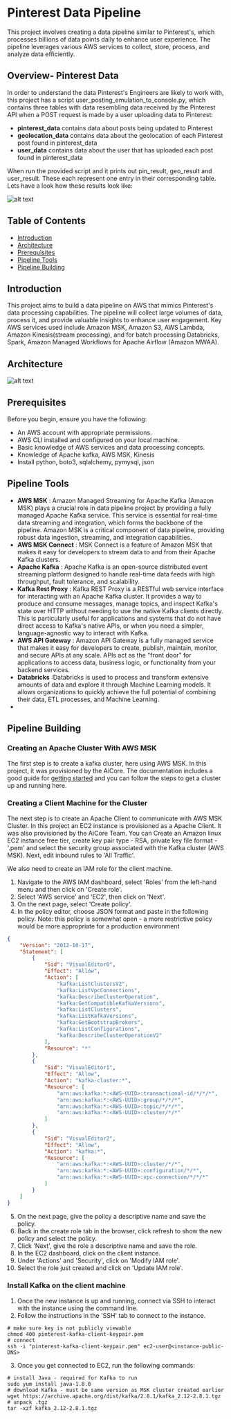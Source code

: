 # Pinterest Data Pipeline

This project involves creating a data pipeline similar to Pinterest's, which processes billions of data points daily to enhance user experience. The pipeline leverages various AWS services to collect, store, process, and analyze data efficiently.

## Overview- Pinterest Data

In order to understand the data Pinterest's Engineers are likely to work with, this project has a script user_posting_emulation_to_console.py, which contains three tables with data resembling data received by the Pinterest API when a POST request is made by a user uploading data to Pinterest:

- **pinterest_data** contains data about posts being updated to Pinterest
- **geolocation_data** contains data about the geolocation of each Pinterest post found in pinterest_data
- **user_data** contains data about the user that has uploaded each post found in pinterest_data

When run the provided script and it prints out pin_result, geo_result and user_result. These each represent one entry in their corresponding table. Lets have a look how these results look like:

![alt text](images/image-1.png)

## Table of Contents
<!-- no toc -->
- [Introduction](#introduction)
- [Architecture](#architecture)
- [Prerequisites](#prerequisites)
- [Pipeline Tools](#pipeline-tools)
- [Pipeline Building](#pipeline-building)

## Introduction

This project aims to build a data pipeline on AWS that mimics Pinterest's data processing capabilities. The pipeline will collect large volumes of data, process it, and provide valuable insights to enhance user engagement. Key AWS services used include Amazon MSK, Amazon S3, AWS Lambda, Amazon Kinesis(stream processing), and for batch processing Databricks, Spark, Amazon Managed Workflows for Apache Airflow (Amazon MWAA).

## Architecture

![alt text](images/image.png)

## Prerequisites

Before you begin, ensure you have the following:

- An AWS account with appropriate permissions.
- AWS CLI installed and configured on your local machine.
- Basic knowledge of AWS services and data processing concepts.
- Knowledge of Apache kafka, AWS MSK, Kinesis
- Install python, boto3, sqlalchemy, pymysql, json  

## Pipeline Tools

- **AWS MSK**
: Amazon Managed Streaming for Apache Kafka (Amazon MSK) plays a crucial role in data pipeline project by providing a fully managed Apache Kafka service. This service is essential for real-time data streaming and integration, which forms the backbone of the pipeline. Amazon MSK is a critical component of data pipeline, providing robust data ingestion, streaming, and integration capabilities.
- **AWS MSK Connect**
: MSK Connect is a feature of Amazon MSK that makes it easy for developers to stream data to and from their Apache Kafka clusters. 
- **Apache Kafka**
: Apache Kafka is an open-source distributed event streaming platform designed to handle real-time data feeds with high throughput, fault tolerance, and scalability.
- **Kafka Rest Proxy**
: Kafka REST Proxy is a RESTful web service interface for interacting with an Apache Kafka cluster. It provides a way to produce and consume messages, manage topics, and inspect Kafka's state over HTTP without needing to use the native Kafka clients directly. This is particularly useful for applications and systems that do not have direct access to Kafka's native APIs, or when you need a simpler, language-agnostic way to interact with Kafka.
- **AWS API Gateway**  : Amazon API Gateway is a fully managed service that makes it easy for developers to create, publish, maintain, monitor, and secure APIs at any scale. APIs act as the "front door" for applications to access data, business logic, or functionality from your backend services. 
- **Databricks**  :Databricks is used to process and transform extensive amounts of data and explore it through Machine Learning models. It allows organizations to quickly achieve the full potential of combining their data, ETL processes, and Machine Learning. 
- 

## Pipeline Building

### Creating an Apache Cluster With AWS MSK
The first step is to create a kafka cluster, here using AWS MSK. In this project, it was provisioned by the AiCore. The documentation includes a good guide for [getting started](https://docs.aws.amazon.com/msk/latest/developerguide/getting-started.html) and you can follow the steps to get a cluster up and running here. 

### Creating a Client Machine for the Cluster
The next step is to create an Apache Client to communicate with AWS MSK Cluster. In this project an EC2 instance is provisioned as a Apache Client. It was also provisioned by the AiCore Team. You can Create an Amazon linux EC2 instance free tier, create key pair type - RSA, private key file format - '.pem' and select the security group associated with the Kafka cluster (AWS MSK).
Next, edit inbound rules to 'All Traffic'.<br>

We also need to create an IAM role for the client machine.

1. Navigate to the AWS IAM dashboard, select 'Roles' from the left-hand menu and then click on 'Create role'.
2. Select 'AWS service' and 'EC2', then click on 'Next'.
3. On the next page, select 'Create policy'.
4. In the policy editor, choose JSON format and paste in the following policy. Note: this policy is somewhat open - a more restrictive policy would be more appropriate for a production environment
```json
{
    "Version": "2012-10-17",
    "Statement": [
        {
            "Sid": "VisualEditor0",
            "Effect": "Allow",
            "Action": [
                "kafka:ListClustersV2",
                "kafka:ListVpcConnections",
                "kafka:DescribeClusterOperation",
                "kafka:GetCompatibleKafkaVersions",
                "kafka:ListClusters",
                "kafka:ListKafkaVersions",
                "kafka:GetBootstrapBrokers",
                "kafka:ListConfigurations",
                "kafka:DescribeClusterOperationV2"
            ],
            "Resource": "*"
        },
        {
            "Sid": "VisualEditor1",
            "Effect": "Allow",
            "Action": "kafka-cluster:*",
            "Resource": [
                "arn:aws:kafka:*:<AWS-UUID>:transactional-id/*/*/*",
                "arn:aws:kafka:*:<AWS-UUID>:group/*/*/*",
                "arn:aws:kafka:*:<AWS-UUID>:topic/*/*/*",
                "arn:aws:kafka:*:<AWS-UUID>:cluster/*/*"
            ]
        },
        {
            "Sid": "VisualEditor2",
            "Effect": "Allow",
            "Action": "kafka:*",
            "Resource": [
                "arn:aws:kafka:*:<AWS-UUID>:cluster/*/*",
                "arn:aws:kafka:*:<AWS-UUID>:configuration/*/*",
                "arn:aws:kafka:*:<AWS-UUID>:vpc-connection/*/*/*"
            ]
        }
    ]
}

```
   
5. On the next page, give the policy a descriptive name and save the policy.
6. Back in the create role tab in the browser, click refresh to show the new policy and select the policy.
7. Click 'Next', give the role a descriptive name and save the role.
8. In the EC2 dashboard, click on the client instance.
9. Under 'Actions' and 'Security', click on 'Modify IAM role'.
10.  Select the role just created and click on 'Update IAM role'.

### Install Kafka on the client machine
1. Once the new instance is up and running, connect via SSH to interact with the instance using the command line. 
2. Follow the instructions in the 'SSH' tab to connect to the instance.
   
```
# make sure key is not publicly viewable
chmod 400 pinterest-kafka-client-keypair.pem
# connect
ssh -i "pinterest-kafka-client-keypair.pem" ec2-user@<instance-public-DNS>
```
3. Once you get connected to EC2, run the following commands:
```
# install Java - required for Kafka to run
sudo yum install java-1.8.0
# download Kafka - must be same version as MSK cluster created earlier
wget https://archive.apache.org/dist/kafka/2.8.1/kafka_2.12-2.8.1.tgz
# unpack .tgz
tar -xzf kafka_2.12-2.8.1.tgz
```   
